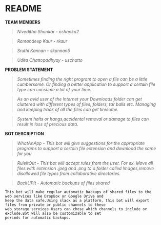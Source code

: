 # README

**TEAM MEMBERS**
> *Niveditha Shankar - nshanka2*

> *Ramandeep Kaur - rkaur*

> *Sruthi Kannan - skannan5*

> *Udita Chattopadhyay - uschatto*

**PROBLEM STATEMENT**
> *Sometimes finding the right program to open a file can be a little cumbersome. Or finding a better application to support a certain file
type can consume a lot of your time.*

> *As an avid user of the Internet your Downloads folder can get cluttered with different types of files, folders, tar balls etc. Managing 
and keeping track of all the files can get tiresome.*

> *System halts or hangs,accidental removal or damage to files can result in loss of precious data.*


**BOT DESCRIPTION**
> *WhatAnApp - This bot will give suggestions for the appropriate programs to support a certain file extension and download the same for you*

> *RuleItOut - This bot will accept rules from the user. For ex. Move all files with extension .jpeg and .png to a folder
called Images,remove disallowed file types from collaborative directories.*

> *BackUPIt - Automatic backups of files shared*

    This bot will make regular automatic backups of shared files to the web services like DropBox or Google Drive and
    keep the data safe.Using slack as a platform, this bot will export files from private or public channels to these 
    web storage services.Users can chose which channels to include or exclude.Bot will also be customizable to set 
    periods for automatic backups.
